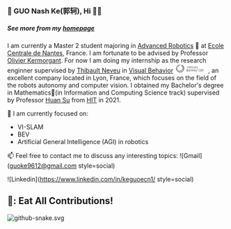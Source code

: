 ### 🐯 GUO Nash Ke(郭轲), Hi 🥥👋
##### See more from my [homepage](https://guokekkk.github.io/) 
I am currently a Master 2 student majoring in [Advanced Robotics](https://www.ec-nantes.fr/study/masters/advanced-robotics-coro-imaro) 🤖 at [Ecole Centrale de Nantes](https://www.ec-nantes.fr/), France. I am fortunate to be advised by Professor [Olivier Kermorgant](http://pagesperso.ls2n.fr/~kermorgant-o/). For now I am doing my internship as the research enginner supervised by [Thibault Neveu](https://www.linkedin.com/in/thibaultneveu/) in [Visual Behavior](https://visualbehavior.ai/) <img height="20" src="https://github.com/GUOkekkk/GUOkekkk/blob/main/pics/vb.png"> , an excellent company located in Lyon, France, which focuses on the field of the robots autonomy and computer vision. I obtained my Bachelor's degree in Mathematics📖(in Information and Computing Science track) supervised by Professor [Huan Su](http://homepage.hit.edu.cn/suhuan) from [HIT](http://en.hit.edu.cn/) in 2021. 

🔭 I am currently focused on:
- VI-SLAM
- BEV
- Artificial General Intelligence (AGI) in robotics

📫 Feel free to contact me to discuss any interesting topics:
![Gmail](guoke9612@gmail.com style=social) 

![Linkedin](https://www.linkedin.com/in/keguoecn1/ style=social)


## 🐍: Eat All Contributions!
![github-snake.svg](https://github.com/GUOkekkk/GUOkekkk/blob/output/github-contribution-grid-snake.svg)




 


<!--
**GUOkekkk/GUOkekkk** 🐯is a ✨ _special_ ✨ repository because its `README.md` (this file) appears on your GitHub profile.


Here are some ideas to get you started:

- 🔭 I’m currently working on ...
- 🌱 I’m currently learning ...
- 👯 I’m looking to collaborate on ...
- 🤔 I’m looking for help with ...
- 💬 Ask me about ...
- 📫 How to reach me: ...
- 😄 Pronouns: ...
- ⚡ Fun fact: ...
-->

